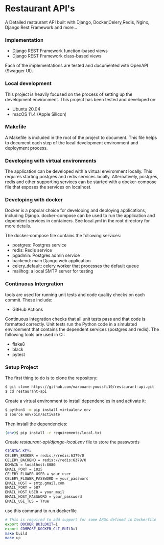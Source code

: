 # Restaurant API's
A Detailed restaurant API built with Django, Docker,Celery,Redis, Nginx, Django Rest Framework and more...

### Implementation
- Django REST Framework function-based views
- Django REST Framework class-based views

Each of the implementations are tested and documented with OpenAPI (Swagger UI). 

### Local development
This project is heavily focused on the process of setting up the development environment. This project has been tested and developed on:

- Ubuntu 20.04
- macOS 11.4 (Apple Silicon)

### Makefile

A Makefile is included in the root of the project to document. This file helps to document each step of the local development environment and deployment process.

### Developing with virtual environments

The application can be developed with a virtual environment locally. This requires starting postgres and redis services locally. Alternatively, postgres, redis and other supporting services can be started with a docker-compose file that exposes the services on localhost.

### Developing with docker

Docker is a popular choice for developing and deploying applications, including Django. docker-compose can be used to run the application and dependent services in containers. See local.yml in the root directory for more details.

The docker-compose file contains the following services:

- postgres: Postgres service
- redis: Redis service
- pgadmin: Postgres admin service
- backend: main Django web application
- celery_default: celery worker that processes the default queue
- mailhog: a local SMTP server for testing

### Continuous Intergration

tools are used for running unit tests and code quality checks on each commit. These include:

- GitHub Actions

Continuous integration checks that all unit tests pass and that code is formatted correctly. Unit tests run the Python code in a simulated environment that contains the dependent services (postgres and redis). The following tools are used in CI:

- flake8
- black
- pytest

### Setup Project

The first thing to do is to clone the repository:

```sh
$ git clone https://github.com/marouane-youssfi10/restaurant-api.git
$ cd restaurant-api
```

Create a virtual environment to install dependencies in and activate it:

```sh
$ python3 -m pip install virtualenv env
$ source env/bin/activate
```

Then install the dependencies:

```sh
(env)$ pip install -r requirements/local.txt
```

Create *restaurant-api/django-local.env* file to store the passwords

```bash
SIGNING_KEY=
CELERY_BROKER = redis://redis:6379/0
CELERY_BACKEND = redis://redis:6379/0
DOMAIN = localhost:8080
EMAIL_PORT = 1025 
CELERY_FLOWER_USER = your_user
CELERY_FLOWER_PASSWORD = your_password
EMAIL_HOST = smtp.gmail.com
EMAIL_PORT = 587
EMAIL_HOST_USER = your_mail
EMAIL_HOST_PASSWORD = your_password
EMAIL_USE_TLS = True
```

use this command to run dockerfile
```bash
# This is required to add support for some ARGs defined in Dockerfile
export DOCKER_BUILDKIT=1
export COMPOSE_DOCKER_CLI_BUILD=1
make build
make up
